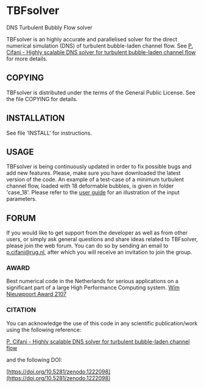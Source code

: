 # TBFsolver
DNS Turbulent Bubbly Flow solver

TBFsolver is an highly accurate and parallelised solver for the direct numerical simulation (DNS) of turbulent bubble-laden channel flow. See [P. Cifani - Highly scalable DNS solver for turbulent bubble-laden channel flow](https://www.sciencedirect.com/science/article/pii/S0045793018303311) for more details. 

## COPYING
TBFsolver is distributed under the terms of the General Public License. See the file COPYING for details. 

## INSTALLATION
See file 'INSTALL' for instructions.

## USAGE
TBFsolver is being continuously updated in order to fix possible bugs and add new features. Please, make sure you have downloaded the latest version of the code. An example of a test-case of a minimum turbulent channel flow, loaded with 18 deformable bubbles, is given in folder 'case_18'. Please refer to the [user guide](user_guide/user_guide.pdf) for an illustration of the input parameters. 

## FORUM
If you would like to get support from the developer as well as from other users, or simply ask general questions and share ideas related to TBFsolver, please join the web forum. You can do so by sending an email to p.cifani@rug.nl, after which you will receive an invitation to join the group.

### AWARD
Best numerical code in the Netherlands for serious applications on a significant part of a large High Performance Computing system. [Wim Nieuwpoort Award 2107](https://www.surf.nl/en/news/2018/01/wim-nieuwpoort-award-for-research-into-bubbly-turbulence.html)

### CITATION
You can acknowledge the use of this code in any scientific publication/work using the following reference:

[P. Cifani - Highly scalable DNS solver for turbulent bubble-laden channel flow](https://www.sciencedirect.com/science/article/pii/S0045793018303311)

and the following DOI: 

[https://doi.org/10.5281/zenodo.1222098](https://doi.org/10.5281/zenodo.1222098)
